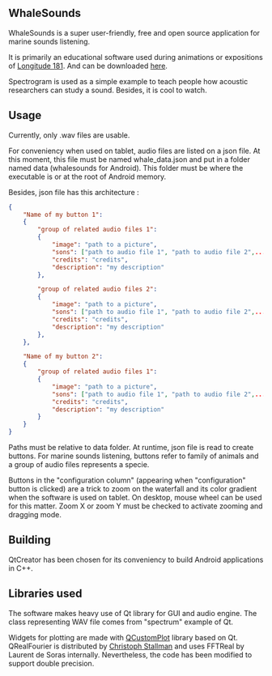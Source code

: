 ## WhaleSounds
WhaleSounds is a super user-friendly, free and open source application for marine sounds listening. 

It is primarily an educational software used during animations or expositions of [Longitude 181](https://www.longitude181.org). And can be downloaded [here](https://www.longitude181.org/espace-momes/).

Spectrogram is used as a simple example to teach people how acoustic researchers can study a sound. Besides, it is cool to watch.

## Usage
Currently, only .wav files are usable.

For conveniency when used on tablet, audio files are listed on a json file.
At this moment, this file must be named whale_data.json and put in a folder named data (whalesounds for Android). This folder must be where the executable is or at the root of Android memory.

Besides, json file has this architecture :
```json
{
	"Name of my button 1":
	{
		"group of related audio files 1":
		{
			"image": "path to a picture",
			"sons": ["path to audio file 1", "path to audio file 2",...],
			"credits": "credits",
			"description": "my description"
		},

		"group of related audio files 2":
		{
			"image": "path to a picture",
			"sons": ["path to audio file 1", "path to audio file 2",...],
			"credits": "credits",
			"description": "my description"
		},
	},

	"Name of my button 2":
	{
		"group of related audio files 1":
		{
			"image": "path to a picture",
			"sons": ["path to audio file 1", "path to audio file 2",...],
			"credits": "credits",
			"description": "my description"
		}
	}
}
```

Paths must be relative to data folder.
At runtime, json file is read to create buttons. For marine sounds listening, buttons refer to family of animals and a group of audio files represents a specie.

Buttons in the "configuration column" (appearing when "configuration" button is clicked) are a trick to zoom on the waterfall and its color gradient when the software is used on tablet. On desktop, mouse wheel can be used for this matter. Zoom X or zoom Y must be checked to activate zooming and dragging mode.


## Building
QtCreator has been chosen for its conveniency to build Android applications in C++. 

## Libraries used
The software makes heavy use of Qt library for GUI and audio engine.
The class representing WAV file comes from "spectrum" example of Qt.

Widgets for plotting are made with [QCustomPlot](https://www.qcustomplot.com/) library based on Qt.
QRealFourier is distributed by [Christoph Stallman](https://github.com/visore/QRealFourier) and uses FFTReal by Laurent de Soras internally. Nevertheless, the code has been modified to support double precision.